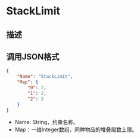 # StackLimit

## 描述

## 调用JSON格式

```json
{
	"Name": "StackLimit",
	"Map": {
		"0": 2,
		"1": 2,
		"2": 3
	}
}
```
* Name: String，约束名称。
* Map：一维Integer数组，同种物品的堆叠层数上限。

